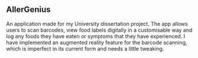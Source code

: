 ## AllerGenius

An application made for my University dissertation project. The app allows users to scan barcodes, view food labels digitally in a customisable way and log any foods they have eaten or symptoms that they have experienced. I have implemented an augmented reality feature for the barcode scanning, which is imperfect in its current form and needs a little tweaking.
